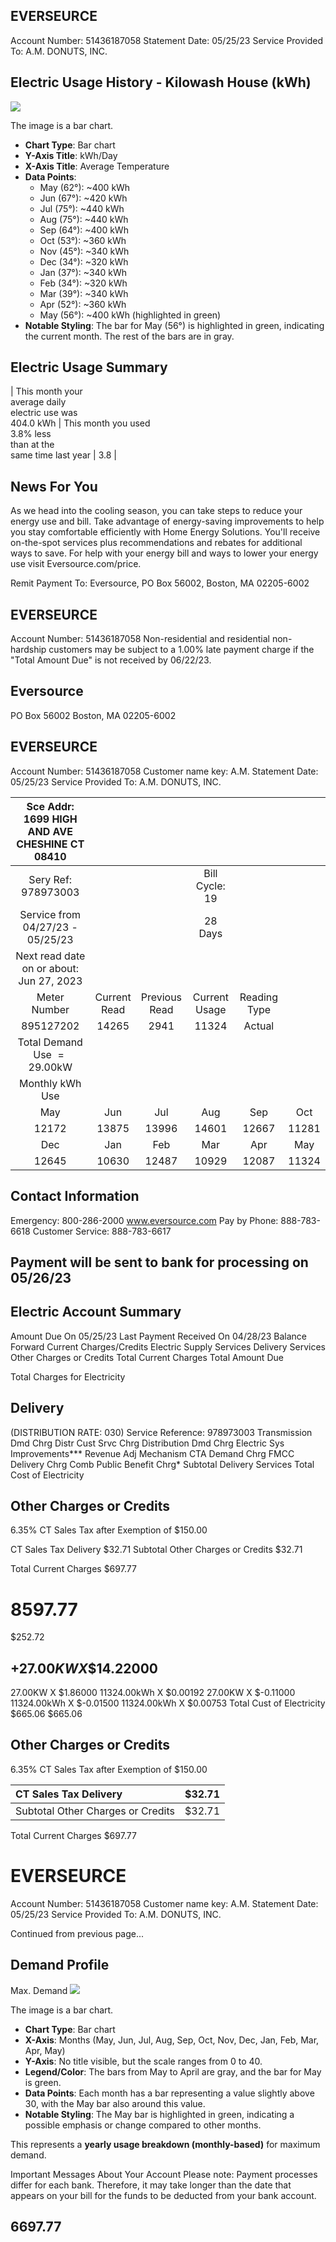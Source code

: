 ## EVERSEURCE

Account Number: 51436187058
Statement Date: 05/25/23
Service Provided To:
A.M. DONUTS, INC.

## Electric Usage History - Kilowash House (kWh)

![](images/img-0.jpeg)

The image is a bar chart.

- **Chart Type**: Bar chart
- **Y-Axis Title**: kWh/Day
- **X-Axis Title**: Average Temperature
- **Data Points**:
  - May (62°): ~400 kWh
  - Jun (67°): ~420 kWh
  - Jul (75°): ~440 kWh
  - Aug (75°): ~440 kWh
  - Sep (64°): ~400 kWh
  - Oct (53°): ~360 kWh
  - Nov (45°): ~340 kWh
  - Dec (34°): ~320 kWh
  - Jan (37°): ~340 kWh
  - Feb (34°): ~320 kWh
  - Mar (39°): ~340 kWh
  - Apr (52°): ~360 kWh
  - May (56°): ~400 kWh (highlighted in green)
- **Notable Styling**: The bar for May (56°) is highlighted in green, indicating the current month. The rest of the bars are in gray.

## Electric Usage Summary

| This month your <br> average daily <br> electric use was <br> 404.0 kWh | This month you used <br> $3.8 \%$ less <br> than at the <br> same time last year | 3.8 |

## News For You

As we head into the cooling season, you can take steps to reduce your energy use and bill. Take advantage of energy-saving improvements to help you stay comfortable efficiently with Home Energy Solutions. You'll receive on-the-spot services plus recommendations and rebates for additional ways to save. For help with your energy bill and ways to lower your energy use visit Eversource.com/price.

Remit Payment To: Eversource, PO Box 56002, Boston, MA 02205-6002

## EVERSEURCE

Account Number: 51436187058
Non-residential and residential non-hardship customers may be subject to a 1.00\% late payment charge if the "Total Amount Due" is not received by 06/22/23.

## Eversource

PO Box 56002
Boston, MA 02205-6002

## EVERSEURCE

Account Number: 51436187058
Customer name key: A.M.
Statement Date: 05/25/23
Service Provided To:
A.M. DONUTS, INC.

| Sce Addr: 1699 HIGH AND AVE <br> CHESHINE CT 08410 |  |  |  |  |  |
| :--: | :--: | :--: | :--: | :--: | :--: |
| Sery Ref: 978973003 |  |  | Bill Cycle: 19 |  |  |
| Service from 04/27/23 - 05/25/23 |  |  | 28 Days |  |  |
| Next read date on or about: Jun 27, 2023 |  |  |  |  |  |
| Meter <br> Number | Current <br> Read | Previous <br> Read | Current <br> Usage | Reading <br> Type |  |
| 895127202 | 14265 | 2941 | 11324 | Actual |  |
| Total Demand Use $=29.00 \mathrm{kW}$ |  |  |  |  |  |
| Monthly kWh Use |  |  |  |  |  |
| May | Jun | Jul | Aug | Sep | Oct | Nov |
| 12172 | 13875 | 13996 | 14601 | 12667 | 11281 | 12503 |
| Dec | Jan | Feb | Mar | Apr | May |  |
| 12645 | 10630 | 12487 | 10929 | 12087 | 11324 |  |

## Contact Information

Emergency: 800-286-2000
www.eversource.com
Pay by Phone: 888-783-6618
Customer Service: 888-783-6617

## Payment will be sent to bank for processing on 05/26/23

## Electric Account Summary

Amount Due On 05/25/23
Last Payment Received On 04/28/23
Balance Forward
Current Charges/Credits
Electric Supply Services
Delivery Services
Other Charges or Credits
Total Current Charges
Total Amount Due

Total Charges for Electricity

## Delivery

(DISTRIBUTION RATE: 030)
Service Reference: 978973003
Transmission Dmd Chrg
Distr Cust Srvc Chrg
Distribution Dmd Chrg
Electric Sys Improvements***
Revenue Adj Mechanism
CTA Demand Chrg
FMCC Delivery Chrg
Comb Public Benefit Chrg*
Subtotal Delivery Services
Total Cost of Electricity

## Other Charges or Credits

6.35\% CT Sales Tax after Exemption of $\$ 150.00$

CT Sales Tax Delivery \$32.71
Subtotal Other Charges or Credits \$32.71

Total Current Charges
\$697.77

# 8597.77 

\$252.72

## $+27.00KW X \$ 14.22000$

27.00KW X \$1.86000
11324.00kWh X \$0.00192
27.00KW X \$-0.11000
11324.00kWh X \$-0.01500
11324.00kWh X \$0.00753
Total Cust of Electricity
$\$ 665.06$
\$665.06

## Other Charges or Credits

6.35\% CT Sales Tax after Exemption of $\$ 150.00$

| CT Sales Tax Delivery | $\$ 32.71$ |
| :-- | --: |
| Subtotal Other Charges or Credits | $\$ 32.71$ |

Total Current Charges
$\$ 697.77$

# EVERSEURCE 

Account Number: 51436187058
Customer name key: A.M.
Statement Date: 05/25/23
Service Provided To:
A.M. DONUTS, INC.

Continued from previous page...

## Demand Profile

Max. Demand
![](images/img-1.jpeg)

The image is a bar chart.

- **Chart Type**: Bar chart
- **X-Axis**: Months (May, Jun, Jul, Aug, Sep, Oct, Nov, Dec, Jan, Feb, Mar, Apr, May)
- **Y-Axis**: No title visible, but the scale ranges from 0 to 40.
- **Legend/Color**: The bars from May to April are gray, and the bar for May is green.
- **Data Points**: Each month has a bar representing a value slightly above 30, with the May bar also around this value.
- **Notable Styling**: The May bar is highlighted in green, indicating a possible emphasis or change compared to other months.

This represents a **yearly usage breakdown (monthly-based)** for maximum demand.

Important Messages About Your Account
Please note: Payment processes differ for each bank. Therefore, it may take longer than the date that appears on your bill for the funds to be deducted from your bank account.

## $6697.77$
